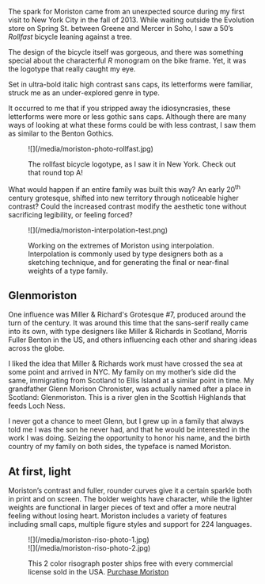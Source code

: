 The spark for Moriston came from an unexpected source during my first visit to New York City in the fall of 2013. While waiting outside the Evolution store on Spring St. between Greene and Mercer in Soho, I saw a 50’s _Rollfast_ bicycle leaning against a tree.

The design of the bicycle itself was gorgeous, and there was something special about the characterful _R_ monogram on the bike frame. Yet, it was the logotype that really caught my eye.

Set in ultra-bold italic high contrast sans caps, its letterforms were familiar, struck me as an under-explored genre in type.

It occurred to me that if you stripped away the idiosyncrasies, these letterforms were more or less gothic sans caps. Although there are many ways of looking at what these forms could be with less contrast, I saw them as similar to the Benton Gothics.

<figure>
![](/media/moriston-photo-rollfast.jpg)
<figcaption>
  <p>The rollfast bicycle logotype, as I saw it in New York. Check out that round top A!</p>
</figcaption>
</figure>

What would happen if an entire family was built this way? An early 20<sup>th</sup> century grotesque, shifted into new territory through noticeable higher contrast? Could the increased contrast modify the aesthetic tone without sacrificing legibility, or feeling forced?

<figure>
<div class="mwl-75">
![](/media/moriston-interpolation-test.png)
</div>
<figcaption class="mwl-25">
  <p>Working on the extremes of Moriston using interpolation. Interpolation is commonly used by type designers both as a sketching technique, and for generating the final or near-final weights of a type family.</p>
</figure>

## Glenmoriston


One influence was Miller & Richard's Grotesque #7, produced around the turn of the century. It was around this time that the sans-serif really came into its own, with type designers like Miller & Richards in Scotland, Morris Fuller Benton in the <abbr>US</abbr>, and others influencing each other and sharing ideas across the globe.

I liked the idea that Miller & Richards work must have crossed the sea at some point and arrived in NYC. My family on my mother’s side did the same, immigrating from Scotland to Ellis Island at a similar point in time. My grandfather Glenn Morison Chronister, was actually named after a place in Scotland: Glenmoriston. This is a river glen in the Scottish Highlands that feeds Loch Ness.

I never got a chance to meet Glenn, but I grew up in a family that always told me I was the son he never had, and that he would be interested in the work I was doing. Seizing the opportunity to honor his name, and the birth country of my family on both sides, the typeface is named Moriston.

## At first, light

Moriston’s contrast and fuller, rounder curves give it a certain sparkle both in print and on screen. The bolder weights have character, while the lighter weights are functional in larger pieces of text and offer a more neutral feeling without losing heart. Moriston includes a variety of features including small caps, multiple figure styles and support for 224 languages.


<figure>
<div class="mw-50">
![](/media/moriston-riso-photo-1.jpg)
</div>
<div class="mw-50">
![](/media/moriston-riso-photo-2.jpg)
</div>
<figcaption class="mwl-50">
  <p>This 2 color risograph poster ships free with every commercial license sold in the <abbr>USA</abbr>. <a href="http://losttype.com/font/?name=moriston">Purchase Moriston</a></p></figcaption>
</figure>
